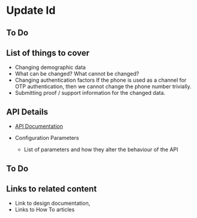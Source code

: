 
# Update Id
## To Do
## List of things to cover

* Changing demographic data
* What can be changed? What cannot be changed?
* Changing authentication factors
    If the phone is used as a channel for OTP authentication, then we cannot change the phone number trivially. 
* Submitting proof / support information for the changed data.



## API Details
* [API Documentation](https://nayakrounak.gitbook.io/mosip-docs/v/1.2.0/modules/identity-services/resident-services/Resident-Service-API-Documentation.md)

* Configuration Parameters
    * List of parameters and how they alter the behaviour of the API
    
## To Do
## Links to related content
* Link to design documentation,
* Links to How To articles

